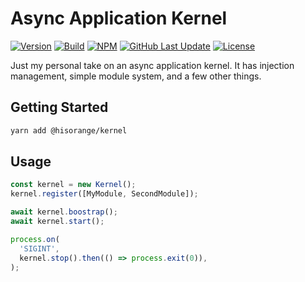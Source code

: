 # Async Application Kernel

[![Version](https://img.shields.io/npm/v/@hisorange/kernel?label=Version)](https://www.npmjs.com/package/@hisorange/kernel)
[![Build](https://github.com/hisorange/kernel/actions/workflows/ci.yml/badge.svg?branch=main)](https://github.com/hisorange/kernel/actions/workflows/ci.yml)
[![NPM](https://img.shields.io/npm/dt/@hisorange/kernel?label=NPM)](https://www.npmjs.com/package/@hisorange/kernel)
[![GitHub Last Update](https://img.shields.io/github/last-commit/hisorange/kernel?label=Last%20Updated)](https://github.com/hisorange/kernel/commits/main)
[![License](https://img.shields.io/github/license/hisorange/kernel?label=License)](https://github.com/hisorange/kernel/blob/main/LICENSE)

Just my personal take on an async application kernel. It has injection management, simple module system, and a few other things.

## Getting Started

```sh
yarn add @hisorange/kernel
```

## Usage

```ts
const kernel = new Kernel();
kernel.register([MyModule, SecondModule]);

await kernel.boostrap();
await kernel.start();

process.on(
  'SIGINT',
  kernel.stop().then(() => process.exit(0)),
);
```
